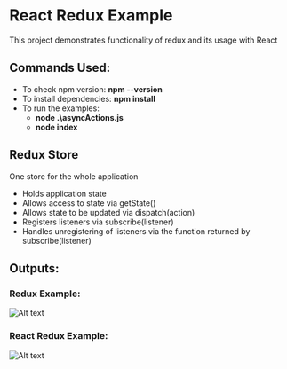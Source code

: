 # React Redux Example

This project demonstrates functionality of redux and its usage with React

## Commands Used:

- To check npm version: **npm --version**
- To install dependencies: **npm install**
- To run the examples:
  - **node .\asyncActions.js**
  - **node index**

## Redux Store

One store for the whole application

- Holds application state
- Allows access to state via getState()
- Allows state to be updated via dispatch(action)
- Registers listeners via subscribe(listener)
- Handles unregistering of listeners via the function returned by subscribe(listener)

## Outputs:

### Redux Example:

![Alt text](/screenshots/redux-output.png?raw=true "Redux Output")

### React Redux Example:

![Alt text](/screenshots/react-redux-output.png?raw=true "React Redux Output")

